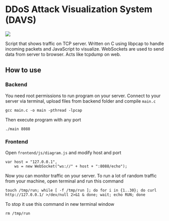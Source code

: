 DDoS Attack Visualization System (DAVS)
====

![](https://raw.githubusercontent.com/fridary/davs/master/screen.png)

Script that shows traffic on TCP server. Written on C using libpcap to handle incoming packets and JavaScript to visualize. WebSockets are used to send data from server to browser. Acts like tcpdump on web.

How to use
----------
### Backend
You need root permissions to run program on your server. Connect to your server via terminal, upload files from backend folder and compile `main.c`
```
gcc main.c -o main -pthread -lpcap
```
Then execute program with any port
```
./main 8088
```

### Frontend
Open `frontend/js/diagram.js` and modify host and port
```
var host = "127.0.0.1",
	ws = new WebSocket("ws://" + host + ":8088/echo");
```


Now you can monitor traffic on your server. To run a lot of random traffic from your machine, open terminal and run this command
```
touch /tmp/run; while [ -f /tmp/run ]; do for i in {1..30}; do curl http://127.0.0.1/ >/dev/null 2>&1 & done; wait; echo RUN; done
```
To stop it use this command in new terminal window
```
rm /tmp/run
```